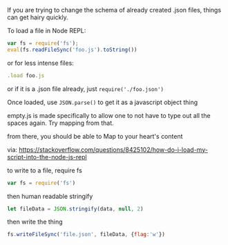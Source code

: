 If you are trying to change the schema of already created .json files, things can get hairy quickly.

To load a file in Node REPL:

``` javascript
var fs = require('fs');
eval(fs.readFileSync('foo.js').toString())
```

or for less intense files:
``` javascript
.load foo.js
```

or if it is a .json file already, just `require('./foo.json')`

Once loaded, use `JSON.parse()` to get it as a javascript object thing

empty.js is made specifically to allow one to not have to type out all the spaces again.  Try mapping from that.

from there, you should be able to Map to your heart's content

via: https://stackoverflow.com/questions/8425102/how-do-i-load-my-script-into-the-node-js-repl

to write to a file, require fs

``` javascript
var fs = require('fs')
```
then human readable stringify
``` javascript
let fileData = JSON.stringify(data, null, 2)
```
then write the thing

``` javascript
fs.writeFileSync('file.json', fileData, {flag:'w'})
